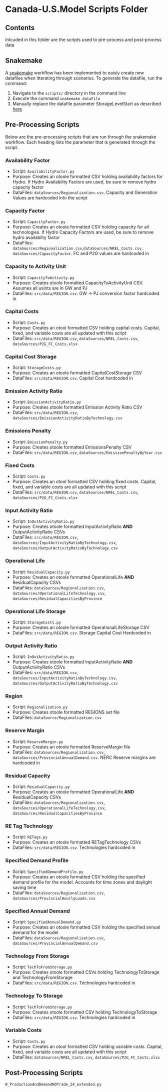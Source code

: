 # Canada-U.S.Model Scripts Folder

## Contents
Inlcuded in this folder are the scripts used to pre-process and post-process data 

## Snakemake 
A [snakemake](https://snakemake.readthedocs.io/en/stable/) workflow has been implemented to eaisly create new datafiles when itterating through scenarios. To generate the datafile, run the command:
1. Navigate to the `scripts/` directory in the command line  
2. Execute the command `snakemake dataFile`  
3. Manually replace the datafile parameter StorageLevelStart as described [here](https://github.com/DeltaE/Canada-U.S.-ElecTrade/tree/main/src)  

## Pre-Processing Scripts
Below are the pre-processing scripts that are run through the snakemake workflow. Each heading lists the parameter that is generated through the script. 

### Availability Factor
- Script: `AvailabilityFactor.py`  
- Purpose: Creates an otoole formatted CSV holding availability factors for Hydro. If Hydro Availability Factors are used, be sure to remove hydro capacity factor  
- DataFiles: `dataSources/Regionalization.csv`. Capacity and Generation Values are hardcoded into the script  

### Capacity Factor
- Script: `CapacityFactor.py`  
- Purpose: Creates an otoole formatted CSV holding capacity for all technologies. If Hydro Capacity Factors are used, be sure to remove hydro availabilty factor  
- DataFiles: `dataSources/Regionalization.csv`,`dataSources/NREL_Costs.csv`, `dataSources/CapacityFactor`. FC and P2G values are hardcoded in  

### Capacity to Activity Unit
- Script: `CapacityToActivity.py`  
- Purpose: Creates otoole formatted CapacityToActivityUnit CSV. Assumes all usints are in GW and PJ  
- DataFiles: `src/data/REGION.csv`. GW -> PJ conversion factor hardcoded in  

### Capital Costs
- Script: `Costs.py` 
- Purpose: Creates an otool formatted CSV holding capital costs. Capital, fixed, and variable costs are all updated with this script
- DataFiles: `src/data/REGION.csv`, `dataSources/NREL_Costs.csv`, `dataSources/P2G_FC_Costs.xlsx` 

### Capital Cost Storage
- Script: `StorageCosts.py`
- Purpose: Creates an otoole formatted CapitalCostStorage CSV
- DataFiles: `src/data/REGION.csv`. Capital Cost hardcoded in

### Emission Activity Ratio
- Script: `EmissionActivityRatio.py`  
- Purpose: Creates otoole formatted Emission Activity Ratio CSV  
- DataFiles: `src/data/REGION.csv`, `dataSources/EmissionActivityRatioByTechnology.csv` 

### Emissions Penalty
- Script: `EmissionPenalty.py`  
- Purpose: Creates otoole formatted EmissionsPenalty CSV  
- DataFiles: `src/data/REGION.csv`, `dataSources/EmissionPenaltyByYear.csv` 

### Fixed Costs
- Script: `Costs.py` 
- Purpose: Creates an otool formatted CSV holding fixed costs. Capital, fixed, and variable costs are all updated with this script
- DataFiles: `src/data/REGION.csv`, `dataSources/NREL_Costs.csv`, `dataSources/P2G_FC_Costs.xlsx`  

### Input Activity Ratio
- Script: `InOutActivityRatio.py`  
- Purpose: Creates otoole formatted InputActivityRatio **AND** OutputActivityRatio CSVs  
- DataFiles: `src/data/REGION.csv`, `dataSources/InputActivityRatioByTechnology.csv`, `dataSources/OutputActivityRatioByTechnology.csv`

### Operational Life
- Script: `ResidualCapacity.py`
- Purpose: Creates an otoole formatted OperationalLife **AND** ResidualCapacity CSVs  
- DataFiles: `dataSources/Regionalization.csv`, `dataSources/OperationalLifeTechnology.csv`, `dataSources/ResidualCapacitiesByProvince`  

### Operational Life Storage
- Script: `StorageCosts.py`
- Purpose: Creates an otoole formatted OperationalLifeStorage CSV
- DataFiles: `src/data/REGION.csv`. Storage Capital Cost Hardcoded in

### Output Activity Ratio
- Script: `InOutActivityRatio.py`  
- Purpose: Creates otoole formatted InputActivityRatio **AND** OutputActivityRatio CSVs  
- DataFiles: `src/data/REGION.csv`, `dataSources/InputActivityRatioByTechnology.csv`, `dataSources/OutputActivityRatioByTechnology.csv`

### Region
- Script: `Regionalization.py`
- Purpose: Creates otoole formatted REGIONS set file
- DataFiles: `dataSource/Regionalization.csv`

### Reserve Margin
- Script: `ReserveMargin.py`  
- Purpose: Creates an otoole formatted ReserveMargin file  
- DataFiles: `dataSources/Regionalization.csv`, `dataSources/ProvincialAnnualDemand.csv`. NERC Reserve margins are hardcoded in   

### Residual Capacity
- Script: `ResidualCapacity.py`  
- Purpose: Creates an otoole formatted OperationalLife **AND** ResidualCapacity CSVs  
- DataFiles: `dataSources/Regionalization.csv`, `dataSources/OperationalLifeTechnology.csv`, `dataSources/ResidualCapacitiesByProvince`  

### RE Tag Technology
- Script: `RETags.py`  
- Purpose: Creates an otoole formatted RETagTechnology CSVs  
- DataFiles: `src/data/REGION.csv`. Technologies hardcoded in  

### Specified Demand Profile 
- Script: `SpecifiedDemandProfile.py`  
- Purpose: Creates an otoole formatted CSV holding the specified demand profile for the model. Accounts for time zones and daylight saving time    
- DataFiles: `dataSources/Regionalization.csv`, `dataSources/ProvincialHourlyLoads.csv`  

### Specified Annual Demand
- Script: `SpecifiedAnnualDemand.py`  
- Purpose: Creates an otoole formatted CSV holding the specified annual demand for the model
- DataFiles: `dataSources/Regionalization.csv`, `dataSources/ProvincialAnnualDemand.csv`

### Technology From Storage
- Script: `TechToFromStorage.py`  
- Purpose: Creates  otoole formatted CSVs holding TechnologyToStorage and TechnologyFromStorage  
- DataFiles: `src/data/REGION.csv`. Technologies hardcoded in  

### Technology To Storage
- Script: `TechToFromStorage.py`  
- Purpose: Creates  otoole formatted CSV holding TechnologyToStorage
- DataFiles: `src/data/REGION.csv`. Technologies hardcoded in

### Variable Costs
- Script: `Costs.py` 
- Purpose: Creates an otool formatted CSV holding variable costs. Capital, fixed, and variable costs are all updated with this script
- DataFiles: `dataSources/NREL_Costs.csv`, `dataSources/P2G_FC_Costs.xlsx` 

## Post-Processing Scripts

`W_ProductionAndDemandNOTrade_24_extended.py`